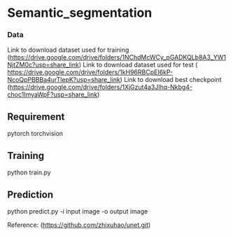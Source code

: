 # Semantic_segmentation

### Data

Link to download dataset used for training (https://drive.google.com/drive/folders/1NChdMcWCy_pGADKQLb8A3_YW1NjtZM0c?usp=share_link)
Link to download dataset used for test ( https://drive.google.com/drive/folders/1kH96RBCpEI6kP-NcoQpPBBBa4urTlepK?usp=share_link)
Link to download best checkpoint (https://drive.google.com/drive/folders/1XjGzut4a3JIhq-Nkbg4-choc1ImyaWpF?usp=share_link)

## Requirement 
pytorch
torchvision 

## Training 
python train.py

## Prediction 
python predict.py -i  input image  -o output image


Reference:
(https://github.com/zhixuhao/unet.git)
